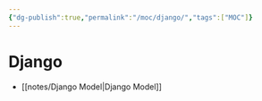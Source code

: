 ```yaml
---
{"dg-publish":true,"permalink":"/moc/django/","tags":["MOC"]}
---
```


# Django

- [[notes/Django Model\|Django Model]]
